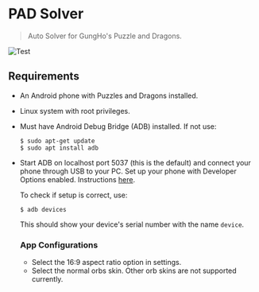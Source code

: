 # PAD Solver

> Auto Solver for GungHo's Puzzle and Dragons.

![Test](https://github.com/senkevinli/Pad-Auto-Solver/workflows/Tests/badge.svg)

## Requirements
- An Android phone with Puzzles and Dragons installed.
- Linux system with root privileges.
- Must have Android Debug Bridge (ADB) installed. If not use:
    ```
    $ sudo apt-get update
    $ sudo apt install adb
    ```
- Start ADB on localhost port 5037 (this is the default) and connect your phone
  through USB to your PC. Set up your phone with Developer Options enabled. Instructions [here](https://wiki.lineageos.org/adb_fastboot_guide.html).
  
  To check if setup is correct, use:
  ```
  $ adb devices
  ```
  This should show your device's serial number with the name `device`.
  ### App Configurations
  - Select the 16:9 aspect ratio option in settings.
  - Select the normal orbs skin. Other orb skins are not supported currently.

